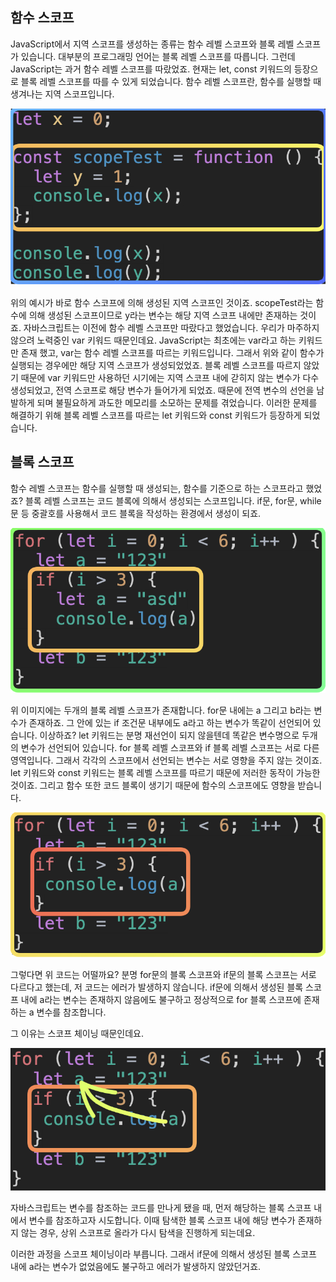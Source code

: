 ## 함수 스코프

JavaScript에서 지역 스코프를 생성하는 종류는 함수 레벨 스코프와 블록 레벨 스코프가 있습니다.
대부분의 프로그래밍 언어는 블록 레벨 스코프를 따릅니다.
그런데 JavaScript는 과거 함수 레벨 스코프를 따랐었죠.
현재는 let, const 키워드의 등장으로 블록 레벨 스코프를 따를 수 있게 되었습니다.
함수 레벨 스코프란, 함수를 실행할 때 생겨나는 지역 스코프입니다.

<img src="../img/함수스코프.png">

위의 예시가 바로 함수 스코프에 의해 생성된 지역 스코프인 것이죠. scopeTest라는 함수에 의해 생성된 스코프이므로 y라는 변수는 해당 지역 스코프 내에만 존재하는 것이죠. 자바스크립트는 이전에 함수 레벨 스코프만 따랐다고 했었습니다. 우리가 마주하지 않으려 노력중인 var 키워드 때문인데요.
JavaScript는 최초에는 var라고 하는 키워드만 존재 했고, var는 함수 레벨 스코프를 따르는 키워드입니다.
그래서 위와 같이 함수가 실행되는 경우에만 해당 지역 스코프가 생성되었었죠.
블록 레벨 스코프를 따르지 않았기 때문에 var 키워드만 사용하던 시기에는 지역 스코프 내에 갇히지 않는 변수가 다수 생성되었고, 전역 스코프로 해당 변수가 들어가게 되었죠. 때문에 전역 변수의 선언을 남발하게 되며 불필요하게 과도한 메모리를 소모하는 문제를 겪었습니다.
이러한 문제를 해결하기 위해 블록 레벨 스코프를 따르는 let 키워드와 const 키워드가 등장하게 되었습니다.

## 블록 스코프

함수 레벨 스코프는 함수를 실행할 때 생성되는, 함수를 기준으로 하는 스코프라고 했었죠?
블록 레벨 스코프는 코드 블록에 의해서 생성되는 스코프입니다.
if문, for문, while문 등 중괄호를 사용해서 코드 블록을 작성하는 환경에서 생성이 되죠.


<img src="../img/블록스코프.png">

위 이미지에는 두개의 블록 레벨 스코프가 존재합니다. for문 내에는 a 그리고 b라는 변수가 존재하죠.
그 안에 있는 if 조건문 내부에도 a라고 하는 변수가 똑같이 선언되어 있습니다.
이상하죠? let 키워드는 분명 재선언이 되지 않을텐데 똑같은 변수명으로 두개의 변수가 선언되어 있습니다.
for 블록 레벨 스코프와 if 블록 레벨 스코프는 서로 다른 영역입니다.
그래서 각각의 스코프에서 선언되는 변수는 서로 영향을 주지 않는 것이죠.
let 키워드와 const 키워드는 블록 레벨 스코프를 따르기 때문에 저러한 동작이 가능한 것이죠.
그리고 함수 또한 코드 블록이 생기기 때문에 함수의 스코프에도 영향을 받습니다.

<img src="../img/블록스코프2.png">

그렇다면 위 코드는 어떨까요?
분명 for문의 블록 스코프와 if문의 블록 스코프는 서로 다르다고 했는데, 저 코드는 에러가 발생하지 않습니다.
if문에 의해서 생성된 블록 스코프 내에 a라는 변수는 존재하지 않음에도 불구하고 정상적으로 for 블록 스코프에 존재하는 a 변수를 참조합니다.

그 이유는 스코프 체이닝 때문인데요.


<img src="../img/블록스코프3.png">

자바스크립트는 변수를 참조하는 코드를 만나게 됐을 때, 먼저 해당하는 블록 스코프 내에서 변수를 참조하고자 시도합니다. 이때 탐색한 블록 스코프 내에 해당 변수가 존재하지 않는 경우, 상위 스코프로 올라가 다시 탐색을 진행하게 되는데요.

이러한 과정을 스코프 체이닝이라 부릅니다.
그래서 if문에 의해서 생성된 블록 스코프 내에 a라는 변수가 없었음에도 불구하고 에러가 발생하지 않았던거죠.